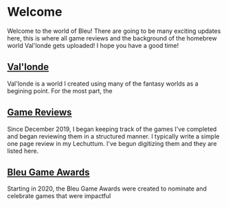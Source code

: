 # Welcome

Welcome to the world of Bleu! There are going to be many exciting updates here, this is where all game reviews and the background of the homebrew world Val'londe gets uploaded! I hope you have a good time!

## [Val'londe](WoV/VallondeHome.md)

Val'londe is a world I created using many of the fantasy worlds as a begining point. For the most part, the 

## [Game Reviews](gr/TableOfContents.md)

Since December 2019, I began keeping track of the games I've completed and began reviewing them in a structured manner. I typically write a simple one page review in my Lechuttum. I've begun digitizing them and they are listed here.

## [Bleu Game Awards](BGA.md)

Starting in 2020, the Bleu Game Awards were created to nominate and celebrate games that were impactful